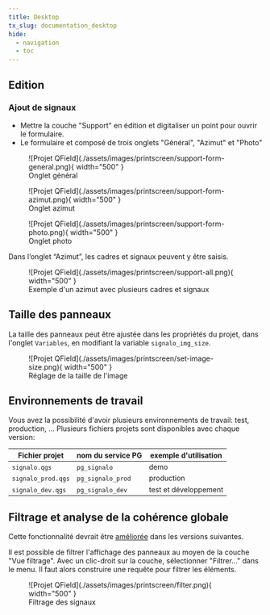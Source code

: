 ```yaml
---
title: Desktop
tx_slug: documentation_desktop
hide:
  - navigation
  - toc
---
```


## Edition

### Ajout de signaux

* Mettre la couche "Support" en édition et digitaliser un point pour ouvrir le formulaire.
* Le formulaire et composé de trois onglets "Général", "Azimut" et "Photo"

<figure markdown>
  ![Projet QField](./assets/images/printscreen/support-form-general.png){ width="500"  }
  <figcaption>Onglet général</figcaption>
</figure>
<figure markdown>
  ![Projet QField](./assets/images/printscreen/support-form-azimut.png){ width="500"  }
  <figcaption>Onglet azimut</figcaption>
</figure>
<figure markdown>
  ![Projet QField](./assets/images/printscreen/support-form-photo.png){ width="500"  }
  <figcaption>Onglet photo</figcaption>
</figure>

Dans l’onglet “Azimut”, les cadres et signaux peuvent y être saisis. 

<figure markdown>
  ![Projet QField](./assets/images/printscreen/support-all.png){ width="500"  }
  <figcaption>Exemple d'un azimut avec plusieurs cadres et signaux</figcaption>
</figure>

## Taille des panneaux

La taille des panneaux peut être ajustée dans les propriétés du projet, dans l'onglet `Variables`, en modifiant la variable `signalo_img_size`.

<figure markdown>
  ![Projet QField](./assets/images/printscreen/set-image-size.png){ width="500"  }
  <figcaption>Réglage de la taille de l'image</figcaption>
</figure>


## Environnements de travail 

Vous avez la possibilité d'avoir plusieurs environnements de travail: test, production, …
Plusieurs fichiers projets sont disponibles avec chaque version:

| Fichier projet | nom du service PG     | exemple d'utilisation | 
| ------------- | ---------------------- | --------------------- |
| `signalo.qgs` | `pg_signalo`           | demo                  |
| `signalo_prod.qgs` | `pg_signalo_prod` | production            |
| `signalo_dev.qgs` | `pg_signalo_dev`   | test et développement |

## Filtrage et analyse de la cohérence globale

Cette fonctionnalité devrait être [améliorée](roadmap.md) dans les versions suivantes.

Il est possible de filtrer l'affichage des panneaux au moyen de la couche "Vue filtrage".
Avec un clic-droit sur la couche, sélectionner "Filtrer…" dans le menu.
Il faut alors construire une requête pour filtrer les éléments.

<figure markdown>
  ![Projet QField](./assets/images/printscreen/filter.png){ width="500"  }
  <figcaption>Filtrage des signaux</figcaption>
</figure>

